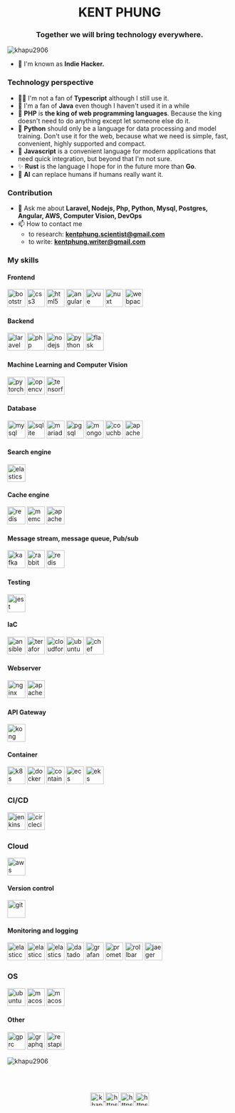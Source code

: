 <h1 align="center">KENT PHUNG</h1>
<h3 align="center">Together we will bring technology everywhere.</h3>

<p align="left"> <img src="https://komarev.com/ghpvc/?username=khapu2906" alt="khapu2906" /> </p>

- 🌱 I'm known as **Indie Hacker.**

### Technology perspective
- 🙋‍♂️ I'm not a fan of **Typescript** although I still use it.
- 🌟 I'm a fan of **Java** even though I haven't used it in a while
- 👑 **PHP** is **the king of web programming languages**. Because the king doesn't need to do anything except let someone else do it.
- 🐍 **Python** should only be a language for data processing and model training. Don't use it for the web, because what we need is simple, fast, convenient, highly supported and compact.
- 🚀 **Javascript** is a convenient language for modern applications that need quick integration, but beyond that I'm not sure.
- ✨ **Rust** is the language I hope for in the future more than **Go**.
- 🤖 **AI** can replace humans if humans really want it.
### Contribution
- 💬 Ask me about **Laravel, Nodejs, Php, Python, Mysql, Postgres, Angular, AWS, Computer Vision, DevOps**
- 📫 How to contact me
    - to research: **kentphung.scientist@gmail.com**
    - to write: **kentphung.writer@gmail.com**

### My skills
#### Frontend
<p align="left">
    <img src="https://www.vectorlogo.zone/logos/getbootstrap/getbootstrap-icon.svg" alt="bootstrap" width="40" height="40"/> 
    <img src="https://www.vectorlogo.zone/logos/w3_css/w3_css-icon.svg" alt="css3" width="40" height="40"/> 
    <img src="https://www.vectorlogo.zone/logos/w3_html5/w3_html5-icon.svg" alt="html5" width="40" height="40"/> 
    <img src="https://www.vectorlogo.zone/logos/angular/angular-icon.svg" alt="angular" width="40" height="40"/>
    <img src="https://www.vectorlogo.zone/logos/vuejs/vuejs-icon.svg" alt="vue" width="40" height="40"/>
    <img src="https://www.vectorlogo.zone/logos/nuxtjs/nuxtjs-icon.svg" alt="nuxt" width="40" height="40"/>
    <img src="https://www.vectorlogo.zone/logos/js_webpack/js_webpack-icon.svg" alt="webpack" width="40" height="40"/>
</p>

#### Backend
<p align="left">
    <img src="https://www.vectorlogo.zone/logos/laravel/laravel-icon.svg" alt="laravel" width="40" height="40"/> 
    <img src="https://www.vectorlogo.zone/logos/php/php-icon.svg" alt="php" width="40" height="40"/> 
    <img src="https://www.vectorlogo.zone/logos/nodejs/nodejs-icon.svg" alt="nodejs" width="40" height="40"/> 
    <img src="https://www.vectorlogo.zone/logos/python/python-icon.svg" alt="python" width="40" height="40"/>
    <img src="https://www.vectorlogo.zone/logos/palletsprojects_flask/palletsprojects_flask-icon~v2.svg" alt="flask" width="40" height="40"/>
    
</p>

#### Machine Learning and Computer Vision
<p align="left">
    <img src="https://www.vectorlogo.zone/logos/pytorch/pytorch-icon.svg" alt="pytorch" width="40" height="40"/> 
    <img src="https://www.vectorlogo.zone/logos/opencv/opencv-icon.svg" alt="opencv" width="40" height="40"/> 
    <img src="https://www.vectorlogo.zone/logos/tensorflow/tensorflow-icon.svg" alt="tensorflow" width="40" height="40"/> 
</p>

#### Database
<p align="left">
    <img src="https://www.vectorlogo.zone/logos/mysql/mysql-official.svg" alt="mysql" width="40" height="40"/> 
    <img src="https://www.vectorlogo.zone/logos/sqlite/sqlite-icon.svg" alt="sqlite" width="40" height="40"/> 
    <img src="https://www.vectorlogo.zone/logos/mariadb/mariadb-icon.svg" alt="mariadb" width="40" height="40"/> 
    <img src="https://www.vectorlogo.zone/logos/postgresql/postgresql-icon.svg" alt="pgsql" width="40" height="40"/> 
    <img src="https://www.vectorlogo.zone/logos/mongodb/mongodb-icon.svg" alt="mongoDB" width="40" height="40"/>
    <img src="https://www.vectorlogo.zone/logos/apache_couchdb/apache_couchdb-icon.svg" alt="couchbase" width="40" height="40"/>
    <img src="https://www.vectorlogo.zone/logos/apache_cassandra/apache_cassandra-icon.svg" alt="apache_cassandra" width="40" height="40"/>
</p>

#### Search engine
<p align="left">
    <img src="https://www.vectorlogo.zone/logos/elastic/elastic-icon.svg" alt="elasticsearch" width="40" height="40"/>
</p>

#### Cache engine
<p align="left">
    <img src="https://www.vectorlogo.zone/logos/redis/redis-icon.svg" alt="redis" width="40" height="40"/>
    <img src="https://www.vectorlogo.zone/logos/memcached/memcached-icon.svg" alt="memcached" width="40" height="40"/>
    <img src="https://www.vectorlogo.zone/logos/apache_cassandra/apache_cassandra-icon.svg" alt="apache_cassandra" width="40" height="40"/>
</p>

#### Message stream, message queue, Pub/sub
<p align="left">
    <img src="https://www.vectorlogo.zone/logos/apache_kafka/apache_kafka-icon.svg" alt="kafka" width="40" height="40"/>
    <img src="https://www.vectorlogo.zone/logos/rabbitmq/rabbitmq-icon.svg" alt="rabbitmq" width="40" height="40"/>
    <img src="https://www.vectorlogo.zone/logos/redis/redis-icon.svg" alt="redis" width="40" height="40"/>
</p>

#### Testing

<p align="left">
    <img src="https://www.vectorlogo.zone/logos/jestjsio/jestjsio-icon.svg" alt="jest" width="40" height="40"/> 
</p>

#### IaC
<p align="left">
    <img src="https://www.vectorlogo.zone/logos/ansible/ansible-icon.svg" alt="ansible" width="40" height="40"/> 
    <img src="https://www.vectorlogo.zone/logos/terraformio/terraformio-icon.svg" alt="teraform" width="40" height="40"/>
    <img src="https://www.vectorlogo.zone/logos/amazon_cloudformation/amazon_cloudformation-icon.svg" alt="cloudformation" width="40" height="40"/>
    <img src="https://www.vectorlogo.zone/logos/ubuntu/ubuntu-tile.svg" alt="ubuntu" width="40" height="40"/> 
    <img src="https://www.vectorlogo.zone/logos/chefio/chefio-icon.svg" alt="chef" width="40" height="40"/> 
</p>

#### Webserver
<p align="left">
    <img src="https://www.vectorlogo.zone/logos/nginx/nginx-icon.svg" alt="nginx" width="40" height="40"/>
    <img src="https://www.vectorlogo.zone/logos/apache/apache-icon.svg" alt="apache" width="40" height="40"/>
</p>

#### API Gateway
<p align="left">
    <img src="https://www.vectorlogo.zone/logos/konghq/konghq-icon.svg" alt="kong" width="40" height="40"/>
</p>


#### Container
<p align="left">
    <img src="https://www.vectorlogo.zone/logos/kubernetes/kubernetes-icon.svg" alt="k8s" width="40" height="40"/> 
    <img src="https://www.vectorlogo.zone/logos/docker/docker-icon.svg" alt="docker" width="40" height="40"/> 
    <img src="https://www.vectorlogo.zone/logos/containerdio/containerdio-icon.svg" alt="containerdio" width="40" height="40"/> 
    <img src="https://www.vectorlogo.zone/logos/amazon_ecs/amazon_ecs-icon.svg" alt="ecs" width="40" height="40"/>
    <img src="https://www.vectorlogo.zone/logos/amazon_eks/amazon_eks-icon.svg" alt="eks" width="40" height="40"/>
</p>

### CI/CD
<p align="left">
    <img src="https://www.vectorlogo.zone/logos/jenkins/jenkins-icon.svg" alt="jenkins" width="40" height="40"/>
    <img src="https://www.vectorlogo.zone/logos/circleci/circleci-icon.svg" alt="circleci" width="40" height="40"/>
</p>

### Cloud
<p align="left">
    <img src="https://www.vectorlogo.zone/logos/amazon_aws/amazon_aws-icon.svg" alt="aws" width="40" height="40"/>
</p>

#### Version control
<p align="left">
    <img src="https://www.vectorlogo.zone/logos/git-scm/git-scm-icon.svg" alt="git" width="40" height="40"/> 
</p>

#### Monitoring and logging
<p align="left">
    <img src="https://www.vectorlogo.zone/logos/elasticco_kibana/elasticco_kibana-icon.svg" alt="elasticco_kibana" width="40" height="40"/> 
    <img src="https://www.vectorlogo.zone/logos/elasticco_logstash/elasticco_logstash-icon.svg" alt="elasticco_logstash-icon" width="40" height="40"/> 
    <img src="https://www.vectorlogo.zone/logos/elastic/elastic-icon.svg" alt="elasticsearch" width="40" height="40"/>
    <img src="https://www.vectorlogo.zone/logos/datadoghq/datadoghq-icon.svg" alt="datadog" width="40" height="40"/> 
    <img src="https://www.vectorlogo.zone/logos/grafana/grafana-icon.svg" alt="grafana" width="40" height="40"/> 
    <img src="https://www.vectorlogo.zone/logos/prometheusio/prometheusio-icon.svg" alt="prometheus" width="40" height="40"/> 
    <img src="https://encrypted-tbn0.gstatic.com/images?q=tbn:ANd9GcTK0sgt7nI8B3A7xcRzc6p4xUAURnxL41XMrn_9Ynz4WVWE8ZyW7cSyLd_CNZJTkG_7WJ4&usqp=CAU" alt="rollbar" width="40" height="40"/> 
    <img src="https://www.vectorlogo.zone/logos/jaegertracingio/jaegertracingio-icon.svg" alt="jaeger" width="40" height="40"/> 
</p>

### OS
<p align="left">
    <img src="https://www.vectorlogo.zone/logos/ubuntu/ubuntu-tile.svg" alt="ubuntu" width="40" height="40"/> 
    <img src="https://upload.wikimedia.org/wikipedia/commons/7/71/Finder_icon_macOS_Yosemite.png" alt="macos" width="40" height="40"/>
    <img src="https://upload.wikimedia.org/wikipedia/commons/thumb/0/0a/Unofficial_Windows_logo_variant_-_2002%E2%80%932012_%28Multicolored%29.svg/340px-Unofficial_Windows_logo_variant_-_2002%E2%80%932012_%28Multicolored%29.svg.png" alt="macos" width="40" height="40"/>
</p>

#### Other
<p align="left">
    <img src="https://www.vectorlogo.zone/logos/grpcio/grpcio-icon.svg" alt="gprc" width="40" height="40"/>
    <img src="https://www.vectorlogo.zone/logos/graphql/graphql-icon.svg" alt="graphql" width="40" height="40"/>
    <img src="https://www.javacodegeeks.com/wp-content/uploads/2024/01/rest-api-icon.png" alt="restapi" width="40" height="40"/>
</p>


<p align="left">
    <img src="https://github-readme-stats.vercel.app/api/top-langs?username=khapu2906&show_icons=true&locale=en&layout=compact&count_private=true&langs_count=100" alt="khapu2906" />
</p>
<br>
<br>
<p align="center">
    <a href="https://dev.to/khapu2906" target="blank">
        <img align="center" src="https://cdn.jsdelivr.net/npm/simple-icons@3.0.1/icons/dev-dot-to.svg" alt="khapu2906" height="30" width="30" />
    </a>
    <a href="https://www.facebook.com/vv.aaaaa.vv" target="blank">
        <img align="center" src="https://cdn.jsdelivr.net/npm/simple-icons@3.0.1/icons/facebook.svg" alt="https://www.facebook.com/d.kha.pu" height="30" width="30" />
    </a>
    <a href="https://www.linkedin.com/in/kent-phung-9a5400220/" target="blank">
        <img align="center" src="https://cdn.jsdelivr.net/npm/simple-icons@3.0.1/icons/linkedin.svg" alt="https://www.linkedin.com/in/kent-phung-9a5400220/" height="30" width="30" />
    </a>
    <a href="https://www.npmjs.com/~khapu2906" target="blank">
        <img align="center" src="https://cdn.jsdelivr.net/npm/simple-icons@3.0.1/icons/npm.svg" alt="https://www.npmjs.com/~khapu2906" height="30" width="30" />
    </a>
</p>
